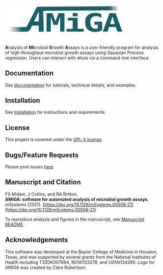 
<img src="docs/images/amiga-by-clare.PNG" alt="drawing" style="width:400px;"/></img>

##

**A**nalysis of **Mi**crobial **G**rowth **A**ssays is a user-friendly program for analysis of high-throughput microbial growth assays using Gaussian Process regression. Users can interact with `AMiGA` via a command-line interface.

## Documentation

See [documentation](https://firasmidani.github.io/amiga) for tutorials, technical details, and examples.

## Installation

See [Installation](https://firasmidani.github.io/amiga/doc/installation.html) for instructions and requirements.

## License

This project is covered under the [GPL-3 license](https://www.gnu.org/licenses/gpl-3.0.en.html).

## Bugs/Feature Requests

Please post issues [here](https://github.com/firasmidani/amiga/issues).

## Manuscript and Citation

FS Midani, J Collins, and RA Britton.  
__AMiGA: software for automated analysis of microbial growth assays.__  
*mSystems* (2021). [https://doi.org/10.1128/mSystems.00508-21](https://doi.org/10.1128/mSystems.00508-21)  

To reproduce analysis and figures in the manuscript, see [Manuscript README](https://github.com/firasmidani/amiga/blob/master/examples/manuscript/README.md).

## Acknowledgements

This software was developed at the Baylor College of Medicine in Houston, Texas, and was supported by several grants from the National Institutes of Health including T32DK007664, R01AI123278, and U01AI124290. Logo for AMiGA was created by Clare Robertson.
